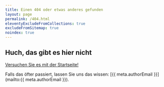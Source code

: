 ```yaml
---
title: Einen 404 oder etwas anderes gefunden
layout: page
permalink: /404.html
eleventyExcludeFromCollections: true
excludeFromSitemap: true
noindex: true
---
```


## Huch, das gibt es hier nicht

[Versuchen Sie es mit der Startseite!](/)

Falls das öfter passiert, lassen Sie uns das wissen: [{{ meta.authorEmail }}](mailto:{{ meta.authorEmail }}).
